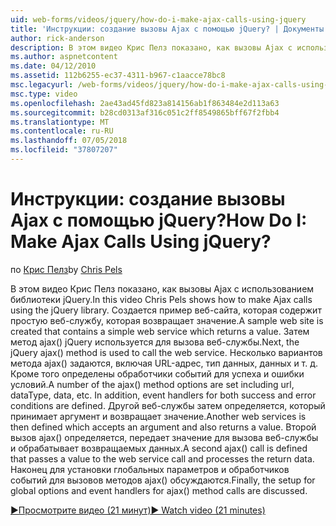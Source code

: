 ```yaml
---
uid: web-forms/videos/jquery/how-do-i-make-ajax-calls-using-jquery
title: 'Инструкции: создание вызовы Ajax с помощью jQuery? | Документы Майкрософт'
author: rick-anderson
description: В этом видео Крис Пелз показано, как вызовы Ajax с использованием библиотеки jQuery. Создается пример веб-сайта, которая содержит простую веб-службу, которая возвращает...
ms.author: aspnetcontent
ms.date: 04/12/2010
ms.assetid: 112b6255-ec37-4311-b967-c1aacce78bc8
msc.legacyurl: /web-forms/videos/jquery/how-do-i-make-ajax-calls-using-jquery
msc.type: video
ms.openlocfilehash: 2ae43ad45fd823a814156ab1f863484e2d113a63
ms.sourcegitcommit: b28cd0313af316c051c2ff8549865bff67f2fbb4
ms.translationtype: MT
ms.contentlocale: ru-RU
ms.lasthandoff: 07/05/2018
ms.locfileid: "37807207"
---
```

<a name="how-do-i-make-ajax-calls-using-jquery"></a><span data-ttu-id="ddf18-105">Инструкции: создание вызовы Ajax с помощью jQuery?</span><span class="sxs-lookup"><span data-stu-id="ddf18-105">How Do I: Make Ajax Calls Using jQuery?</span></span>
====================
<span data-ttu-id="ddf18-106">по [Крис Пелз](https://twitter.com/chrispels)</span><span class="sxs-lookup"><span data-stu-id="ddf18-106">by [Chris Pels](https://twitter.com/chrispels)</span></span>

<span data-ttu-id="ddf18-107">В этом видео Крис Пелз показано, как вызовы Ajax с использованием библиотеки jQuery.</span><span class="sxs-lookup"><span data-stu-id="ddf18-107">In this video Chris Pels shows how to make Ajax calls using the jQuery library.</span></span> <span data-ttu-id="ddf18-108">Создается пример веб-сайта, которая содержит простую веб-службу, которая возвращает значение.</span><span class="sxs-lookup"><span data-stu-id="ddf18-108">A sample web site is created that contains a simple web service which returns a value.</span></span> <span data-ttu-id="ddf18-109">Затем метод ajax() jQuery используется для вызова веб-службы.</span><span class="sxs-lookup"><span data-stu-id="ddf18-109">Next, the jQuery ajax() method is used to call the web service.</span></span> <span data-ttu-id="ddf18-110">Несколько вариантов метода ajax() задаются, включая URL-адрес, тип данных, данных и т. д. Кроме того определены обработчики событий для успеха и ошибки условий.</span><span class="sxs-lookup"><span data-stu-id="ddf18-110">A number of the ajax() method options are set including url, dataType, data, etc. In addition, event handlers for both success and error conditions are defined.</span></span> <span data-ttu-id="ddf18-111">Другой веб-службы затем определяется, который принимает аргумент и возвращает значение.</span><span class="sxs-lookup"><span data-stu-id="ddf18-111">Another web services is then defined which accepts an argument and also returns a value.</span></span> <span data-ttu-id="ddf18-112">Второй вызов ajax() определяется, передает значение для вызова веб-службы и обрабатывает возвращаемых данных.</span><span class="sxs-lookup"><span data-stu-id="ddf18-112">A second ajax() call is defined that passes a value to the web service call and processes the return data.</span></span> <span data-ttu-id="ddf18-113">Наконец для установки глобальных параметров и обработчиков событий для вызовов методов ajax() обсуждаются.</span><span class="sxs-lookup"><span data-stu-id="ddf18-113">Finally, the setup for global options and event handlers for ajax() method calls are discussed.</span></span>

[<span data-ttu-id="ddf18-114">&#9654;Просмотрите видео (21 минут)</span><span class="sxs-lookup"><span data-stu-id="ddf18-114">&#9654; Watch video (21 minutes)</span></span>](https://channel9.msdn.com/Blogs/ASP-NET-Site-Videos/how-do-i-make-ajax-calls-using-jquery)
